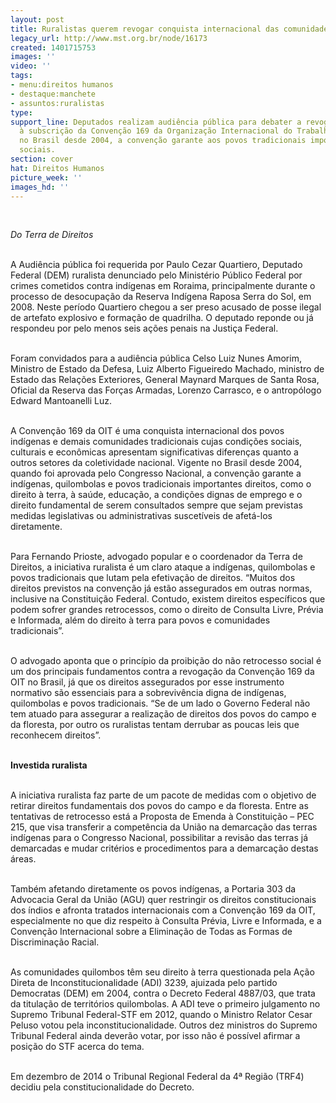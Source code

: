 ```yaml
---
layout: post
title: Ruralistas querem revogar conquista internacional das comunidades tradicionais
legacy_url: http://www.mst.org.br/node/16173
created: 1401715753
images: ''
video: ''
tags:
- menu:direitos humanos
- destaque:manchete
- assuntos:ruralistas
type: 
support_line: Deputados realizam audiência pública para debater a revogação do Brasil
  à subscrição da Convenção 169 da Organização Internacional do Trabalho. Vigente
  no Brasil desde 2004, a convenção garante aos povos tradicionais importantes direitos
  sociais.
section: cover
hat: Direitos Humanos
picture_week: ''
images_hd: ''
---
```

<p>&nbsp;</p><p><em>Do Terra de Direitos</em></p><p><br>A Audiência pública foi requerida por Paulo Cezar Quartiero, Deputado Federal (DEM) ruralista denunciado pelo Ministério Público Federal por crimes cometidos contra indígenas em Roraima, principalmente durante o processo de desocupação da Reserva Indígena Raposa Serra do Sol, em 2008. Neste período Quartiero chegou a ser preso acusado de posse ilegal de artefato explosivo e formação de quadrilha. O deputado reponde ou já respondeu por pelo menos seis ações penais na Justiça Federal.</p><p><br>Foram convidados para a audiência pública Celso Luiz Nunes Amorim, Ministro de Estado da Defesa, Luiz Alberto Figueiredo Machado, ministro de Estado das Relações Exteriores, General Maynard Marques de Santa Rosa, Oficial da Reserva das Forças Armadas, Lorenzo Carrasco, e o antropólogo Edward Mantoanelli Luz.</p><p><br>A Convenção 169 da OIT é uma conquista internacional dos povos indígenas e demais comunidades tradicionais cujas condições sociais, culturais e econômicas apresentam significativas diferenças quanto a outros setores da coletividade nacional. Vigente no Brasil desde 2004, quando foi aprovada pelo Congresso Nacional, a convenção garante a indígenas, quilombolas e povos tradicionais importantes direitos, como o direito à terra, à saúde, educação, a condições dignas de emprego e o direito fundamental de serem consultados sempre que sejam previstas medidas legislativas ou administrativas suscetíveis de afetá-los diretamente.</p><p><br>Para Fernando Prioste, advogado popular e o coordenador da Terra de Direitos, a iniciativa ruralista é um claro ataque a indígenas, quilombolas e povos tradicionais que lutam pela efetivação de direitos. “Muitos dos direitos previstos na convenção já estão assegurados em outras normas, inclusive na Constituição Federal. Contudo, existem direitos específicos que podem sofrer grandes retrocessos, como o direito de Consulta Livre, Prévia e Informada, além do direito à terra para povos e comunidades tradicionais”.</p><p><br>O advogado aponta que o princípio da proibição do não retrocesso social é um dos principais fundamentos contra a revogação da Convenção 169 da OIT no Brasil, já que os direitos assegurados por esse instrumento normativo são essenciais para a sobrevivência digna de indígenas, quilombolas e povos tradicionais. “Se de um lado o Governo Federal não tem atuado para assegurar a realização de direitos dos povos do campo e da floresta, por outro os ruralistas tentam derrubar as poucas leis que reconhecem direitos”.</p><p><strong><br>Investida ruralista</strong></p><p><br>A iniciativa ruralista faz parte de um pacote de medidas com o objetivo de retirar direitos fundamentais dos povos do campo e da floresta. Entre as tentativas de retrocesso está a Proposta de Emenda à Constituição – PEC 215, que visa transferir a competência da União na demarcação das terras indígenas para o Congresso Nacional, possibilitar a revisão das terras já demarcadas e mudar critérios e procedimentos para a demarcação destas áreas.</p><p><br>Também afetando diretamente os povos indígenas, a Portaria 303 da Advocacia Geral da União (AGU) quer restringir os direitos constitucionais dos índios e afronta tratados internacionais com a Convenção 169 da OIT, especialmente no que diz respeito à Consulta Prévia, Livre e Informada, e a Convenção Internacional sobre a Eliminação de Todas as Formas de Discriminação Racial.</p><p><br>As comunidades quilombos têm seu direito à terra questionada pela Ação Direta de Inconstitucionalidade (ADI) 3239, ajuizada pelo partido Democratas (DEM) em 2004, contra o Decreto Federal 4887/03, que trata da titulação de territórios quilombolas. A ADI teve o primeiro julgamento no Supremo Tribunal Federal-STF em 2012, quando o Ministro Relator Cesar Peluso votou pela inconstitucionalidade. Outros dez ministros do Supremo Tribunal Federal ainda deverão votar, por isso não é possível afirmar a posição do STF acerca do tema.</p><p><br>Em dezembro de 2014 o Tribunal Regional Federal da 4ª Região (TRF4) decidiu pela constitucionalidade do Decreto.</p><p>&nbsp;</p>
